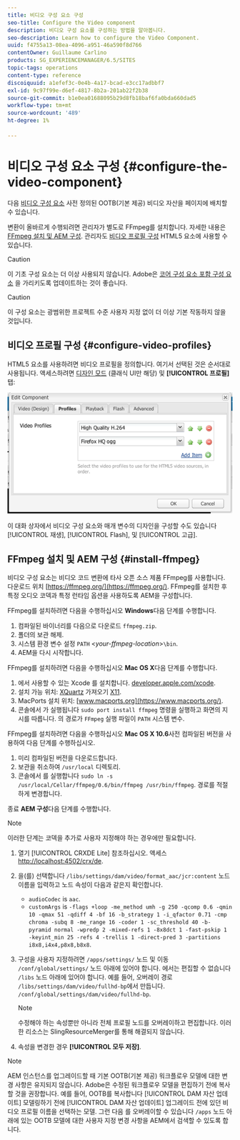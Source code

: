 ```yaml
---
title: 비디오 구성 요소 구성
seo-title: Configure the Video component
description: 비디오 구성 요소를 구성하는 방법을 알아봅니다.
seo-description: Learn how to configure the Video Component.
uuid: f4755a13-08ea-4096-a951-46a590f8d766
contentOwner: Guillaume Carlino
products: SG_EXPERIENCEMANAGER/6.5/SITES
topic-tags: operations
content-type: reference
discoiquuid: a1efef3c-0e4b-4a17-bcad-e3cc17adbbf7
exl-id: 9c97f99e-d6ef-4817-8b2a-201ab22f2b38
source-git-commit: b1e0ea01688095b29d8fb18baf6fa0bda660dad5
workflow-type: tm+mt
source-wordcount: '489'
ht-degree: 1%

---
```


# 비디오 구성 요소 구성 {#configure-the-video-component}

다음 [비디오 구성 요소](/help/sites-authoring/default-components-foundation.md#video) 사전 정의된 OOTB(기본 제공) 비디오 자산을 페이지에 배치할 수 있습니다.

변환이 올바르게 수행되려면 관리자가 별도로 FFmpeg를 설치합니다. 자세한 내용은 [FFmpeg 설치 및 AEM 구성](#install-ffmpeg). 관리자도 [비디오 프로필 구성](#configure-video-profiles) HTML5 요소에 사용할 수 있습니다.

>[!CAUTION]
>
>이 기초 구성 요소는 더 이상 사용되지 않습니다. Adobe은 [코어 구성 요소 포함 구성 요소](https://experienceleague.adobe.com/docs/experience-manager-core-components/using/components/embed.html) 을 가리키도록 업데이트하는 것이 좋습니다.

>[!CAUTION]
>
>이 구성 요소는 광범위한 프로젝트 수준 사용자 지정 없이 더 이상 기본 작동하지 않을 것입니다.

## 비디오 프로필 구성 {#configure-video-profiles}

HTML5 요소를 사용하려면 비디오 프로필을 정의합니다. 여기서 선택된 것은 순서대로 사용됩니다. 액세스하려면 [디자인 모드](/help/sites-authoring/default-components-designmode.md) (클래식 UI만 해당) 및 **[!UICONTROL 프로필]** 탭:

![chlimage_1-317](assets/chlimage_1-317.png)

이 대화 상자에서 비디오 구성 요소와 매개 변수의 디자인을 구성할 수도 있습니다 [!UICONTROL 재생], [!UICONTROL Flash], 및 [!UICONTROL 고급].

## FFmpeg 설치 및 AEM 구성 {#install-ffmpeg}

비디오 구성 요소는 비디오 코드 변환에 타사 오픈 소스 제품 FFmpeg를 사용합니다. 다운로드 위치 [https://ffmpeg.org/](https://ffmpeg.org/). FFmpeg를 설치한 후 특정 오디오 코덱과 특정 런타임 옵션을 사용하도록 AEM을 구성합니다.

FFmpeg를 설치하려면 다음을 수행하십시오 **Windows**&#x200B;다음 단계를 수행합니다.

1. 컴파일된 바이너리를 다음으로 다운로드 `ffmpeg.zip`.
1. 폴더의 보관 해제.
1. 시스템 환경 변수 설정 `PATH` &lt;*your-ffmpeg-location*>`\bin`.
1. AEM을 다시 시작합니다.

FFmpeg를 설치하려면 다음을 수행하십시오 **Mac OS X**&#x200B;다음 단계를 수행합니다.

1. 에서 사용할 수 있는 Xcode 를 설치합니다. [developer.apple.com/xcode](https://developer.apple.com/xcode/).
1. 설치 가능 위치: [XQuartz](https://www.xquartz.org) 가져오기 [X11](https://support.apple.com/en-us/HT201341).
1. MacPorts 설치 위치: [www.macports.org](https://www.macports.org/).
1. 콘솔에서 가 실행됩니다 `sudo port install ffmpeg` 명령을 실행하고 화면의 지시를 따릅니다. 의 경로가 `FFmpeg` 실행 파일이 `PATH` 시스템 변수.

FFmpeg를 설치하려면 다음을 수행하십시오 **Mac OS X 10.6**&#x200B;사전 컴파일된 버전을 사용하여 다음 단계를 수행하십시오.

1. 미리 컴파일된 버전을 다운로드합니다.
1. 보관을 취소하여 `/usr/local` 디렉토리.
1. 콘솔에서 를 실행합니다 `sudo ln -s /usr/local/Cellar/ffmpeg/0.6/bin/ffmpeg /usr/bin/ffmpeg`. 경로를 적절하게 변경합니다.

종료 **AEM 구성**&#x200B;다음 단계를 수행합니다.

>[!NOTE]
>
>이러한 단계는 코덱을 추가로 사용자 지정해야 하는 경우에만 필요합니다.

1. 열기 [!UICONTROL CRXDE Lite] 참조하십시오. 액세스 [http://localhost:4502/crx/de](http://localhost:4502/crx/de).
2. 을(를) 선택합니다 `/libs/settings/dam/video/format_aac/jcr:content` 노드 이름을 입력하고 노드 속성이 다음과 같은지 확인합니다.

   * `audioCodec` is `aac`.
   * `customArgs` is `-flags +loop -me_method umh -g 250 -qcomp 0.6 -qmin 10 -qmax 51 -qdiff 4 -bf 16 -b_strategy 1 -i_qfactor 0.71 -cmp chroma -subq 8 -me_range 16 -coder 1 -sc_threshold 40 -b-pyramid normal -wpredp 2 -mixed-refs 1 -8x8dct 1 -fast-pskip 1 -keyint_min 25 -refs 4 -trellis 1 -direct-pred 3 -partitions i8x8,i4x4,p8x8,b8x8`.

3. 구성을 사용자 지정하려면 `/apps/settings/` 노드 및 이동 `/conf/global/settings/` 노드 아래에 있어야 합니다. 에서는 편집할 수 없습니다 `/libs` 노드 아래에 있어야 합니다. 예를 들어, 오버레이 경로 `/libs/settings/dam/video/fullhd-bp`에서 만듭니다. `/conf/global/settings/dam/video/fullhd-bp`.

   >[!NOTE]
   >
   >수정해야 하는 속성뿐만 아니라 전체 프로필 노드를 오버레이하고 편집합니다. 이러한 리소스는 SlingResourceMerger를 통해 해결되지 않습니다.

4. 속성을 변경한 경우 **[!UICONTROL 모두 저장]**.

>[!NOTE]
>
>AEM 인스턴스를 업그레이드할 때 기본 OOTB(기본 제공) 워크플로우 모델에 대한 변경 사항은 유지되지 않습니다. Adobe은 수정된 워크플로우 모델을 편집하기 전에 복사할 것을 권장합니다. 예를 들어, OOTB를 복사합니다 [!UICONTROL DAM 자산 업데이트] 모델링하기 전에 [!UICONTROL DAM 자산 업데이트] 업그레이드 전에 있던 비디오 프로필 이름을 선택하는 모델. 그런 다음 를 오버레이할 수 있습니다 `/apps` 노드 아래에 있는 OOTB 모델에 대한 사용자 지정 변경 사항을 AEM에서 검색할 수 있도록 합니다.

